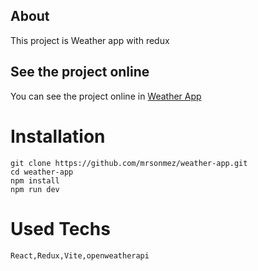 ## About

This project is Weather app with redux

## See the project online

You can see the project online in [Weather App](https://sirpak-weather-app.surge.sh)

# Installation

```git
git clone https://github.com/mrsonmez/weather-app.git
cd weather-app
npm install
npm run dev
```

# Used Techs

```
React,Redux,Vite,openweatherapi
```
